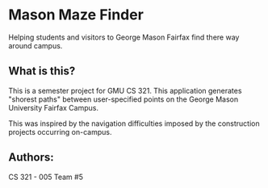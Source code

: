 # Mason Maze Finder 
Helping students and visitors to George Mason Fairfax find there way around campus.

## What is this?
This is a semester project for GMU CS 321. This application generates "shorest paths" between user-specified points on the George Mason University Fairfax Campus.

This was inspired by the navigation difficulties imposed by the construction projects occurring on-campus. 

## Authors:
CS 321 - 005 Team #5 
